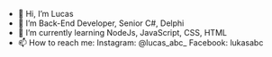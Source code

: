 - 👋 Hi, I’m Lucas
- 👀 I’m Back-End Developer, Senior C#, Delphi
- 🌱 I’m currently learning NodeJs, JavaScript, CSS, HTML
- 📫 How to reach me: Instagram: @lucas_abc_ Facebook: lukasabc
